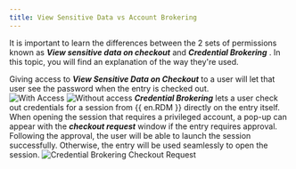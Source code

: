 ```yaml
---
title: View Sensitive Data vs Account Brokering
---
```

It is important to learn the differences between the 2 sets of permissions known as ***View sensitive data on checkout*** and ***Credential Brokering*** . In this topic, you will find an explanation of the way they're used.  

Giving access to ***View Sensitive Data on Checkout*** to a user will let that user see the password when the entry is checked out.  
![With Access](/img/en/server/ServerUs6007.png)
![Without access](/img/en/server/ServerUs6008.png)
***Credential Brokering*** lets a user check out credentials for a session from {{ en.RDM }} directly on the entry itself. When opening the session that requires a privileged account, a pop-up can appear with the ***checkout request*** window if the entry requires approval. Following the approval, the user will be able to launch the session successfully. Otherwise, the entry will be used seamlessly to open the session. 
![Credential Brokering Checkout Request](/img/en/server/ServerUs6010.png)
